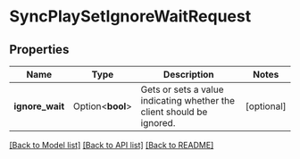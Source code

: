 # SyncPlaySetIgnoreWaitRequest

## Properties

Name | Type | Description | Notes
------------ | ------------- | ------------- | -------------
**ignore_wait** | Option<**bool**> | Gets or sets a value indicating whether the client should be ignored. | [optional]

[[Back to Model list]](../README.md#documentation-for-models) [[Back to API list]](../README.md#documentation-for-api-endpoints) [[Back to README]](../README.md)


